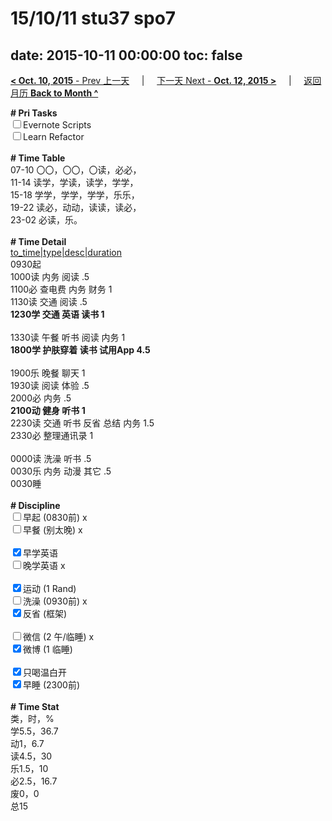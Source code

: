# 15/10/11 stu37 spo7

date: 2015-10-11 00:00:00
toc: false
---
[**< Oct. 10, 2015** - Prev 上一天](/lifelogs/2015/10/d10.md) &nbsp; &nbsp; | &nbsp; &nbsp; [下一天 Next - **Oct. 12, 2015 >**](/lifelogs/2015/10/d12.md) &nbsp; &nbsp; |  &nbsp; &nbsp; [返回月历 **Back to Month ^**](/lifelogs/2015/10/index.md)
<br/><div><strong># Pri Tasks</strong></div><div><input type="checkbox"/>Evernote Scripts<br/></div><div><input type="checkbox"/>Learn Refactor</div><div><br/></div><div><b># Time Table</b></div><div>07-10 〇〇，〇〇，〇读，必必，</div><div>11-14 读学，学读，读学，学学，</div><div>15-18 学学，学学，学学，乐乐，</div><div>19-22 读必，动动，读读，读必，</div><div>23-02 必读，乐。</div><div><br/></div><div><b># Time Detail</b></div><div><u>to_time|type|desc|duration</u></div><div>0930起</div><div>1000读 内务 阅读 .5</div><div>1100必 查电费 内务 财务 1</div><div>1130读 交通 阅读 .5</div><div><b>1230学 交通 英语 读书 1</b></div><div><br clear="none"/></div><div>1330读 午餐 听书 阅读 内务 1</div><div><strong>1800学 护肤穿着 读书 试用App 4.5</strong></div><div><strong><br/></strong></div><div>1900乐 晚餐 聊天 1</div><div>1930读 阅读 体验 .5</div><div>2000必 内务 .5</div><div><b>2100动 健身 听书 1</b></div><div>2230读 交通 听书 反省 总结 内务 1.5</div><div>2330必 整理通讯录 1</div><div><br/></div><div>0000读 洗澡 听书 .5</div><div>0030乐 内务 动漫 其它 .5</div><div>0030睡</div><div><br/></div><div><b># Discipline</b></div><div><input type="checkbox"/>早起 (0830前) x</div><div><input type="checkbox"/>早餐 (别太晚) x</div><div><br/></div><div><input checked="true" type="checkbox"/>早学英语 </div><div><input type="checkbox"/>晚学英语 x</div><div><br/></div><div><input checked="true" type="checkbox"/>运动 (1 Rand) </div><div><input type="checkbox"/>洗澡 (0930前) x</div><div><input checked="true" type="checkbox"/>反省 (框架) </div><div><br/></div><div><input type="checkbox"/>微信 (2 午/临睡) x</div><div><input checked="true" type="checkbox"/>微博 (1 临睡) </div><div><br/></div><div><input checked="true" type="checkbox"/>只喝温白开 </div><div><input checked="true" type="checkbox"/>早睡 (2300前) </div><div><br/></div><div><b># Time Stat</b></div><div>类，时，%</div><div>学5.5，36.7</div><div>动1，6.7</div><div>读4.5，30</div><div>乐1.5，10</div><div>必2.5，16.7</div><div>废0，0</div><div>总15</div><div><br/></div><div><br/></div>
